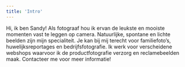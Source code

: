 ```yaml
---
title: 'Intro'
---
```


Hi, ik ben Sandy! Als fotograaf hou ik ervan de leukste en mooiste momenten vast te leggen op camera. Natuurlijke, spontane en lichte beelden zijn mijn specialiteit. Je kan bij mij terecht voor familiefoto’s, huwelijksreportages en bedrijfsfotografie. Ik werk voor verscheidene webshops waarvoor ik de productfotografie verzorg en reclamebeelden maak. Contacteer me voor meer informatie!
